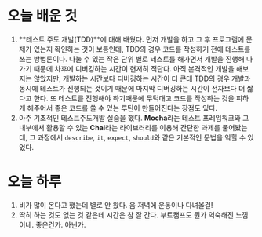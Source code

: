 # 오늘 배운 것

1. **테스트 주도 개발(TDD)**에 대해 배웠다. 먼저 개발을 하고 그 후 프로그램에 문제가 있는지 확인하는 것이 보통인데, TDD의 경우 코드를 작성하기 전에 테스트를 쓰는 방법론이다. 나눌 수 있는 작은 단위 별로 테스트를 해가면서 개발을 진행해 나가기 때문에 차후에 디버깅하는 시간이 현저히 적단다. 아직 본격적인 개발을 해보지는 않았지만, 개발하는 시간보다 디버깅하는 시간이 더 큰데 TDD의 경우 개발과 동시에 테스트가 진행되는 것이기 때문에 마지막 디버깅하는 시간이 전자보다 더 짧다고 한다. 또 테스트를 진행해야 하기때문에 무턱대고 코드를 작성하는 것을 피하게 해주어서 좋은 코드를 쓸 수 있는 루틴이 만들어진다는 장점도 있다.
2.  아주 기초적인 테스트주도개발 실습을 했다. **Mocha**라는 테스트 프레임워크와 그 내부에서 활용할 수 있는 **Chai**라는 라이브러리를 이용해 간단한 과제를 풀어봤는데, 그 과정에서  `describe`, `it`, `expect`, `should`와 같은 기본적인 문법을 익힐 수 있었다.

# 오늘 하루

1. 비가 많이 온다고 했는데 별로 안 왔다. 음 저녁에 운동이나 다녀올걸!
2. 딱히 하는 것도 없는 것 같은데 시간은 참 잘 간다. 부트캠프도 뭔가 익숙해진 느낌이네. 좋은건가. 아닌가. 